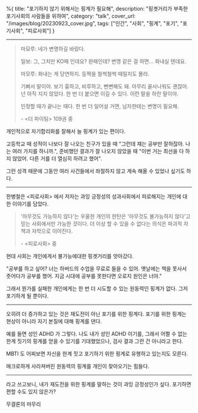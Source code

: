 %{
title: "포기하지 않기 위해서는 핑계가 필요해",
description: "핑곗거리가 부족한 포기사회의 사람들을 위하여",
category: "talk",
cover_url: "/images/blog/20230923_cover.jpg",
tags: ["인간", "사회", "핑계", "포기", "포기사회", "피로사회"]
}

---

> 마모루: 네가 변명하길 바랐다.
>
> 일보: 그, 그치만 KO패 인데요? 완패인데? 변명 같은 걸 하면... 화내실 텐데요.
>
> 마모루: 화내는 게 당연하지. 등짝을 철썩철썩 때릴지도 몰라.
>
> 기뻐서 말이야.
> 보기 흉하고, 비루하고, 뻔뻔해도 돼. 아무리 꼴사나워도 괜찮아.
> 넌 아직 지지 않았다. 한 번 더 붙으면 이길 수 있다.
> 이런 말을 하란 말이야.
>
> 인정할 때가 끝나는 때다. 한 번 더 일어설 거면, 남자한테는 변명이 필요해.
>
> \- <더 파이팅> 109권 중

개인적으로 자기합리화를 잘해서 늘 핑계가 있는 편이다.

고등학교 때 성적이 나보다 잘 나오는 친구가 있을 때 "그런데 쟤는 공부만 잘하잖아. 나는 여러 가지를 하니까.", 준비했던 결과가 잘 나오지 않았을 때 "이번 거는 최선을 다 하지 않았어. 다른 거를 더 열심히 하려고 했어".

그런 성격 때문에 그동안 여러 사건들에서 좌절하지 않고 계속 해올 수 있었나 싶기도 하다.

---

한병철은 <피로사회> 에서 저자는 과잉 긍정성의 성과사회에서 피로해지는 개인에 대한 이야기를 담았다.

> '아무것도 가능하지 않다'는 우울한 개인의 한탄은 '아무것도 불가능하지 않다'고 믿는 사회에서만 가능한 것이다. 더 이상 할 수 있을 수 없다는 의식은 파괴적 자책과 자학으로 이어진다.
>
> \- <피로사회> 중

현대 사회는 개인에게서 불가능에대한 핑곗거리를 앗아갔다.

"공부를 하고 싶어? 너는 하버드의 수업을 무료로 들을 수 있어. 옛날에는 책을 못사서 줏어다가 공부를 했어. 지금 시대에 공부를 못한다면 오로지 원인은 너야."

그래서 뭔가를 실패한 개인에게는 한 번 더 시도할 수 있는 원동력인 핑계가 없다. 그저 포기하게 될 뿐이다.

---

오히려 더 증가하고 있는 것은 재도전이 아닌 포기를 위한 핑계다. 포기를 위한 핑계는 현상이 아니라 자기 본질에 대해 핑계를 댄다.

예를 들면 성인 ADHD 가 그렇다. 나도 내가 성인 ADHD 이기를, 그래서 어쩔 수 없는 한계 짓기의 핑계를 얻을 수 있기를 기대했었으나, 검사 결과 그런 건 아니라고 한다.

MBTI 도 어찌보면 자신을 한계 짓고 포기하기 위한 핑계로 유행하고 있는지도 모른다.

매크로하게 사라져버린 원동력의 핑계를 개인이 찾아오기는 힘들다.

---

라고 쓰고보니, 내가 재도전을 위한 핑계를 말하는 것이 과잉 긍정성인가 싶다. 포기하면 편할 수도 있지 않은가?

무결론의 마무리
